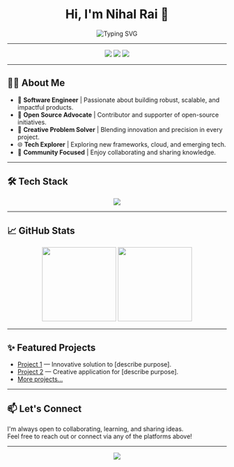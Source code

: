 <!-- Professional & Creative GitHub Profile README for Nihal Rai -->

<h1 align="center">Hi, I'm Nihal Rai 👋</h1>
<p align="center">
  <img src="https://readme-typing-svg.demolab.com?font=Fira+Code&pause=1000&color=F7B52A&center=true&vCenter=true&width=435&lines=Software+Engineer+%7C+Open+Source+Enthusiast;Building+with+passion+and+precision;Always+learning+%E2%9C%A8;Let's+connect%21" alt="Typing SVG" />
</p>

---

<p align="center">
  <a href="https://www.linkedin.com/in/nihal-rai"><img src="https://img.shields.io/badge/LinkedIn-%230077B5.svg?style=for-the-badge&logo=linkedin&logoColor=white"/></a>
  <a href="https://twitter.com/nihal_rai"><img src="https://img.shields.io/badge/Twitter-%231DA1F2.svg?style=for-the-badge&logo=twitter&logoColor=white"/></a>
  <a href="https://nihalrai.dev"><img src="https://img.shields.io/badge/Portfolio-%23f7b52a.svg?style=for-the-badge&logo=firefox&logoColor=white"/></a>
</p>

---

## 👨‍💻 About Me

- 💼 **Software Engineer** | Passionate about building robust, scalable, and impactful products.
- 🚀 **Open Source Advocate** | Contributor and supporter of open-source initiatives.
- 🎨 **Creative Problem Solver** | Blending innovation and precision in every project.
- 🌐 **Tech Explorer** | Exploring new frameworks, cloud, and emerging tech.
- 🤝 **Community Focused** | Enjoy collaborating and sharing knowledge.

---

## 🛠️ Tech Stack

<p align="center">
  <img src="https://skillicons.dev/icons?i=python,js,ts,java,cpp,react,nodejs,express,django,git,docker,aws,azure,vscode,githubactions" />
</p>

---

## 📈 GitHub Stats

<p align="center">
  <img src="https://github-readme-stats.vercel.app/api?username=nihal-rai&show_icons=true&theme=radical&hide_title=true" height="170"/>
  <img src="https://github-readme-streak-stats.herokuapp.com?user=nihal-rai&theme=radical&hide_border=true" height="170"/>
</p>

---

## ✨ Featured Projects

<!-- Add your best/favorite projects here with a short description -->

- [Project 1](https://github.com/nihal-rai/project-1) &mdash; Innovative solution to [describe purpose].
- [Project 2](https://github.com/nihal-rai/project-2) &mdash; Creative application for [describe purpose].
- [More projects...](https://github.com/nihal-rai?tab=repositories)

---

## 📫 Let's Connect

I'm always open to collaborating, learning, and sharing ideas.  
Feel free to reach out or connect via any of the platforms above!

---

<p align="center">
  <img src="https://capsule-render.vercel.app/api?type=waving&color=gradient&height=80&section=footer"/>
</p>
